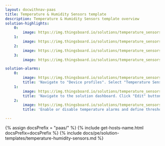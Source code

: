 ```yaml
---
layout: docwithnav-paas
title: Temperature & Humidity Sensors template
description: Temperature & Humidity Sensors template overview
solution-highlights:
    0:
        image: https://img.thingsboard.io/solutions/temperature_sensors/temperature-sensors-1.png
    1:
        image: https://img.thingsboard.io/solutions/temperature_sensors/temperature-sensors-2.png
    2:
        image: https://img.thingsboard.io/solutions/temperature_sensors/temperature-sensors-3.png
    3:
        image: https://img.thingsboard.io/solutions/temperature_sensors/temperature-sensors-4.png

solution-alarms:
    0:
        image: https://img.thingsboard.io/solutions/temperature_sensors/temperature-and-humidity-alarm-rules-src.png
        title: 'Navigate to "Device profiles". Select "Temperature Sensor" profile. Open "Alarm rules" tab.'
    1:
        image: https://img.thingsboard.io/solutions/temperature_sensors/temperature-and-humidity-edit-device-btn-src.png
        title: 'Navigate to the solution dashboard. Click "Edit" button in the corresponding sensor row.'
    2:
        image: https://img.thingsboard.io/solutions/temperature_sensors/temperature-and-humidity-edit-device-src.png
        title: 'Enable or disable temperature alarms and define thresholds.'

---
```


{% assign docsPrefix = "paas/" %}
{% include get-hosts-name.html docsPrefix=docsPrefix %}
{% include docs/pe/solution-templates/temperature-humidity-sensors.md %}